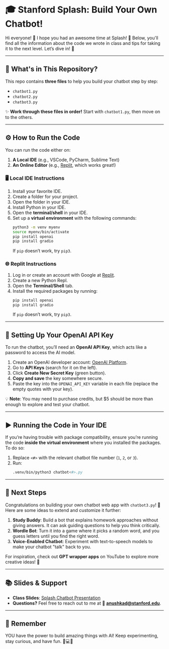 # 🎓 Stanford Splash: Build Your Own Chatbot!

Hi everyone! 👋 I hope you had an awesome time at Splash! 🚀 Below, you'll find all the information about the code we wrote in class and tips for taking it to the next level. Let’s dive in! 🌟

---

## 📂 What's in This Repository?

This repo contains **three files** to help you build your chatbot step by step:
- `chatbot1.py`
- `chatbot2.py`
- `chatbot3.py`

✨ **Work through these files in order!** Start with `chatbot1.py`, then move on to the others.

---

## ⚙️ How to Run the Code

You can run the code either on:
1. **A Local IDE** (e.g., VSCode, PyCharm, Sublime Text)
2. **An Online Editor** (e.g., [Replit](https://replit.com), which works great!)

### 🖥️ Local IDE Instructions
1. Install your favorite IDE.
2. Create a folder for your project.
3. Open the folder in your IDE.
4. Install Python in your IDE.
5. Open the **terminal/shell** in your IDE.
6. Set up a **virtual environment** with the following commands:
   ```bash
   python3 -m venv myenv
   source myenv/bin/activate
   pip install openai
   pip install gradio
   ```
   If `pip` doesn’t work, try `pip3`.

### 🌐 Replit Instructions
1. Log in or create an account with Google at [Replit](https://replit.com).
2. Create a new Python Repl.
3. Open the **Terminal/Shell** tab.
4. Install the required packages by running:
   ```bash
   pip install openai
   pip install gradio
   ```
   If `pip` doesn’t work, try `pip3`.

---

## 🔑 Setting Up Your OpenAI API Key

To run the chatbot, you’ll need an **OpenAI API Key**, which acts like a password to access the AI model.

1. Create an OpenAI developer account: [OpenAI Platform](https://platform.openai.com/).
2. Go to **API Keys** (search for it on the left).
3. Click **Create New Secret Key** (green button).
4. **Copy and save** the key somewhere secure.
5. Paste the key into the `OPENAI_API_KEY` variable in each file (replace the empty quotes with your key).

💡 **Note**: You may need to purchase credits, but $5 should be more than enough to explore and test your chatbot.

---

## ▶️ Running the Code in Your IDE

If you’re having trouble with package compatibility, ensure you’re running the code **inside the virtual environment** where you installed the packages. To do so:
1. Replace `<#>` with the relevant chatbot file number (`1`, `2`, or `3`).
2. Run:
   ```bash
   .venv/bin/python3 chatbot<#>.py
   ```

---

## 🎉 Next Steps

Congratulations on building your own chatbot web app with `chatbot3.py`! 🎊 Here are some ideas to extend and customize it further:
1. **Study Buddy**: Build a bot that explains homework approaches without giving answers. It can ask guiding questions to help you think critically.
2. **Wordle Bot**: Turn it into a game where it picks a random word, and you guess letters until you find the right word.
3. **Voice-Enabled Chatbot**: Experiment with text-to-speech models to make your chatbot "talk" back to you.

For inspiration, check out **GPT wrapper apps** on YouTube to explore more creative ideas! 🎥

---

## 📚 Slides & Support

- **Class Slides**: [Splash Chatbot Presentation](https://docs.google.com/presentation/d/1ZM79GJkN4pBIY4dxcIIHISf2NNOaWCQ1CE50FEeuA54/edit#slide=id.p)
- **Questions?** Feel free to reach out to me at 📧 **anushkad@stanford.edu**.

---

## 🚀 Remember

YOU have the power to build amazing things with AI! Keep experimenting, stay curious, and have fun. 🧠💻🎨
